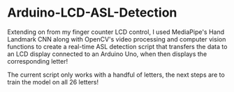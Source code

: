 # Arduino-LCD-ASL-Detection

Extending on from my finger counter LCD control, I used MediaPipe's Hand Landmark CNN along with OpenCV's video processing and computer vision functions to create a real-time ASL detection script that transfers the data to an LCD display connected to an Arduino Uno, when then displays the corresponding letter!

The current script only works with a handful of letters, the next steps are to train the model on all 26 letters!